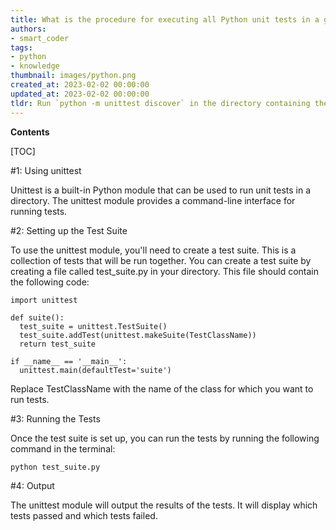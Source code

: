 ```yaml
---
title: What is the procedure for executing all Python unit tests in a given folder?
authors:
- smart_coder
tags:
- python
- knowledge
thumbnail: images/python.png
created_at: 2023-02-02 00:00:00
updated_at: 2023-02-02 00:00:00
tldr: Run `python -m unittest discover` in the directory containing the tests.
---
```


**Contents**

[TOC]

#1: Using unittest

Unittest is a built-in Python module that can be used to run unit tests in a directory. The unittest module provides a command-line interface for running tests.

#2: Setting up the Test Suite

To use the unittest module, you'll need to create a test suite. This is a collection of tests that will be run together. You can create a test suite by creating a file called test_suite.py in your directory. This file should contain the following code:

```
import unittest

def suite():
  test_suite = unittest.TestSuite()
  test_suite.addTest(unittest.makeSuite(TestClassName))
  return test_suite

if __name__ == '__main__':
  unittest.main(defaultTest='suite')
```

Replace TestClassName with the name of the class for which you want to run tests.

#3: Running the Tests

Once the test suite is set up, you can run the tests by running the following command in the terminal:

```
python test_suite.py
```

#4: Output

The unittest module will output the results of the tests. It will display which tests passed and which tests failed.
